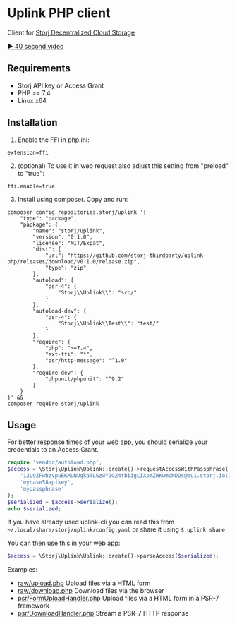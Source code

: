 Uplink PHP client
=============

Client for [Storj Decentralized Cloud Storage](https://storj.io/)

[▶ 40 second video](https://www.youtube.com/watch?v=QOjM5ERd8yo&feature=youtu.be)

Requirements
----------

- Storj API key or Access Grant
- PHP >= 7.4
- Linux x64

Installation
---------

1. Enable the FFI in php.ini:

```
extension=ffi
```

2. (optional) To use it in web request also adjust this setting from "preload" to "true":

```
ffi.enable=true
```

3. Install using composer. Copy and run:

```
composer config repositories.storj/uplink '{
    "type": "package",
    "package": {
        "name": "storj/uplink",
        "version": "0.1.0",
        "license": "MIT/Expat",
        "dist": {
            "url": "https://github.com/storj-thirdparty/uplink-php/releases/download/v0.1.0/release.zip",
            "type": "zip"
        },
        "autoload": {
            "psr-4": {
                "Storj\\Uplink\\": "src/"
            }
        },
        "autoload-dev": {
            "psr-4": {
                "Storj\\Uplink\\Test\\": "test/"
            }
        },
        "require": {
            "php": ">=7.4",
            "ext-ffi": "*",
            "psr/http-message": "^1.0"
        },
        "require-dev": {
            "phpunit/phpunit": "^9.2"
        }
    }
}' &&
composer require storj/uplink
```

Usage
----

For better response times of your web app, you should serialize your credentials to an Access Grant.

```php
require 'vendor/autoload.php';
$access = \Storj\Uplink\Uplink::create()->requestAccessWithPassphrase(
    '12L9ZFwhzVpuEKMUNUqkaTLGzwY9G24tbiigLiXpmZWKwmcNDDs@eu1.storj.io:7777',
    'mybase58apikey',
    'mypassphrase'
);
$serialized = $access->serialize();
echo $serialized;
```

If you have already used uplink-cli you can read this from `~/.local/share/storj/uplink/config.yaml`
or share it using `$ uplink share`

You can then use this in your web app:

```php
$access = \Storj\Uplink\Uplink::create()->parseAccess($serialized);
```

Examples:

- [raw/upload.php](examples/raw/upload.php) Upload files via a HTML form
- [raw/download.php](examples/raw/download.php) Download files via the browser
- [psr/FormUploadHandler.php](examples/psr/FormUploadHandler.php) Upload files via a HTML form in a PSR-7 framework
- [psr/DownloadHandler.php](examples/psr/DownloadHandler.php) Stream a PSR-7 HTTP response
